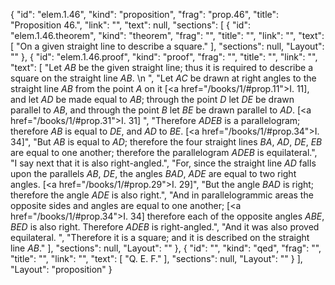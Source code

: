 {
  "id": "elem.1.46",
  "kind": "proposition",
  "frag": "prop.46",
  "title": "Proposition 46.",
  "link": "",
  "text": null,
  "sections": [
    {
      "id": "elem.1.46.theorem",
      "kind": "theorem",
      "frag": "",
      "title": "",
      "link": "",
      "text": [
        "On a given straight line to describe a square."
      ],
      "sections": null,
      "Layout": ""
    },
    {
      "id": "elem.1.46.proof",
      "kind": "proof",
      "frag": "",
      "title": "",
      "link": "",
      "text": [
        "Let <var>AB</var> be the given straight line; thus it is required to describe a square on the straight line <var>AB</var>. \n        ",
        "Let <var>AC</var> be drawn at right angles to the straight line <var>AB</var> from the point <var>A</var> on it [<a href=\"/books/1/#prop.11\">I. 11</a>], and let <var>AD</var> be made equal to <var>AB</var>; through the point <var>D</var> let <var>DE</var> be drawn parallel to <var>AB</var>, and through the point <var>B</var> let <var>BE</var> be drawn parallel to <var>AD</var>. [<a href=\"/books/1/#prop.31\">I. 31</a>] ",
        "Therefore <var>ADEB</var> is a parallelogram; therefore <var>AB</var> is equal to <var>DE</var>, and <var>AD</var> to <var>BE</var>. [<a href=\"/books/1/#prop.34\">I. 34</a>]",
        "But <var>AB</var> is equal to <var>AD</var>; therefore the four straight lines <var>BA</var>, <var>AD</var>, <var>DE</var>, <var>EB</var> are equal to one another; therefore the parallelogram <var>ADEB</var> is equilateral.",
        "I say next that it is also right-angled.",
        "For, since the straight line <var>AD</var> falls upon the parallels <var>AB</var>, <var>DE</var>, the angles <var>BAD</var>, <var>ADE</var> are equal to two right angles. [<a href=\"/books/1/#prop.29\">I. 29</a>]",
        "But the angle <var>BAD</var> is right; therefore the angle <var>ADE</var> is also right.",
        "And in parallelogrammic areas the opposite sides and angles are equal to one another; [<a href=\"/books/1/#prop.34\">I. 34</a>] therefore each of the opposite angles <var>ABE</var>, <var>BED</var> is also right. Therefore <var>ADEB</var> is right-angled.",
        "And it was also proved equilateral. ",
        "Therefore it is a square; and it is described on the straight line <var>AB</var>."
      ],
      "sections": null,
      "Layout": ""
    },
    {
      "id": "",
      "kind": "qed",
      "frag": "",
      "title": "",
      "link": "",
      "text": [
        "Q. E. F."
      ],
      "sections": null,
      "Layout": ""
    }
  ],
  "Layout": "proposition"
}
